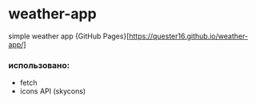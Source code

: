 # weather-app
simple weather app {GitHub Pages}[https://quester16.github.io/weather-app/]

### использовано:
- fetch
- icons API (skycons)
